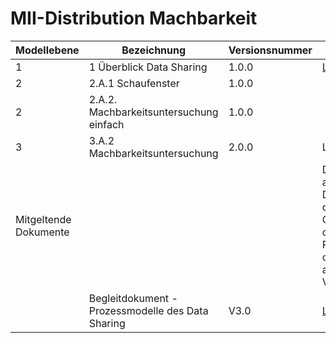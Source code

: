 # MII-Distribution Machbarkeit

|Modellebene|Bezeichnung|Versionsnummer|Ablageort|Bemerkungen|
|-----------|-----------|--------------|---------|-----------|
| 1         | 1 Überblick Data Sharing| 1.0.0| [Link](https://tmfev.sharepoint.com/:b:/r/sites/tmf/mi-i/Taskforce%20Prozessmodelle/03%20Modelle/01%20Modellebene%201/1%20%C3%9Cberblick%20Data%20Sharing.pdf?csf=1&web=1&e=JeCa6H)| |
| 2         | 2.A.1 Schaufenster| 1.0.0| | |
| 2 | 2.A.2. Machbarkeitsuntersuchung einfach| 1.0.0| | |
| 3| 3.A.2 Machbarkeitsuntersuchung| 2.0.0| Link| Modell in Bearbeitung|
| Mitgeltende Dokumente| | | Die aufeglisteten Dokumente dienen als Grundlage für die erstellen Prozessmodelle, ohne Garantie auf Vollständigkeit| 
| | Begleitdokument - Prozessmodelle des Data Sharing| V3.0| [Link](https://tmfev.sharepoint.com/:b:/r/sites/tmf/mi-i/Taskforce%20Prozessmodelle/03%20Modelle/00%20Begleitdokument%20und%20Prozesslandkarte/Begleitdokument%20-%20Prozessmodelle%20des%20Data%20Sharing%20V3.0.pdf?csf=1&web=1&e=t5Do6f)| |
